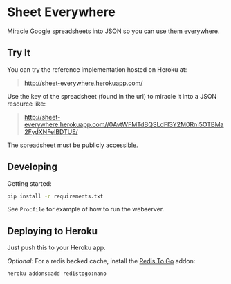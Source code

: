 # Sheet Everywhere

Miracle Google spreadsheets into JSON so you can use them everywhere.

## Try It

You can try the reference implementation hosted on Heroku at:

> http://sheet-everywhere.herokuapp.com/

Use the key of the spreadsheet (found in the url) to miracle it into a JSON
resource like:

> http://sheet-everywhere.herokuapp.com//0AvtWFMTdBQSLdFI3Y2M0RnI5OTBMa2FydXNFelBDTUE/

The spreadsheet must be publicly accessible.

## Developing

Getting started:

```bash
pip install -r requirements.txt
```

See `Procfile` for example of how to run the webserver.

## Deploying to Heroku

Just push this to your Heroku app.

*Optional:* For a redis backed cache, install the [Redis To Go] addon:

```bash
heroku addons:add redistogo:nano
```

  [Redis To Go]: https://addons.heroku.com/redistogo
